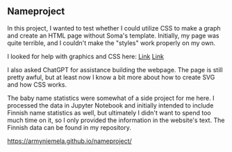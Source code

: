 ## Nameproject

In this project, I wanted to test whether I could utilize CSS to make a graph and create an HTML page without Soma's template. 
Initially, my page was quite terrible, and I couldn't make the "styles" work properly on my own. 

I looked for help with graphics and CSS here:
[Link](https://www.w3schools.com/css/css_font_websafe.asp)
[Link](https://www.tutorialsteacher.com/d3js/create-svg-chart-in-d3js)

I also asked ChatGPT for assistance building the webpage. The page is still pretty awful, but at least now I know a bit 
more about how to create SVG and how CSS works.

The baby name statistics were somewhat of a side project for me here. I processed the data in Jupyter Notebook and initially intended to include Finnish name statistics as well, but ultimately I didn't want to spend too much time on it, so I only provided the information in the website's text. The Finnish data can be found in my repository.

https://armyniemela.github.io/nameproject/
